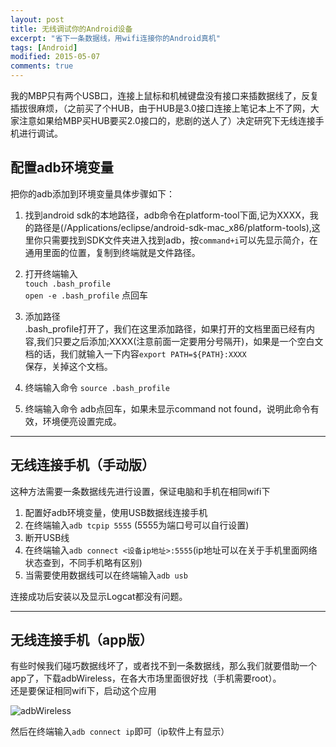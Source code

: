 ```yaml
---
layout: post
title: 无线调试你的Android设备
excerpt: "省下一条数据线，用wifi连接你的Android真机"
tags: [Android]
modified: 2015-05-07
comments: true
---
```


我的MBP只有两个USB口，连接上鼠标和机械键盘没有接口来插数据线了，反复插拔很麻烦，（之前买了个HUB，由于HUB是3.0接口连接上笔记本上不了网，大家注意如果给MBP买HUB要买2.0接口的，悲剧的送人了）决定研究下无线连接手机进行调试。

## 配置adb环境变量 

把你的adb添加到环境变量具体步骤如下：   

1. 找到android sdk的本地路径，adb命令在platform-tool下面,记为XXXX，我的路径是(/Applications/eclipse/android-sdk-mac_x86/platform-tools),这里你只需要找到SDK文件夹进入找到adb，按`command+i`可以先显示简介，在通用里面的位置，复制到终端就是文件路径。  

2. 打开终端输入  
`touch .bash_profile`   
`open -e .bash_profile`  点回车   

3. 添加路径   
.bash_profile打开了，我们在这里添加路径，如果打开的文档里面已经有内容,我们只要之后添加;XXXX(注意前面一定要用分号隔开)，如果是一个空白文档的话，我们就输入一下内容`export PATH=${PATH}:XXXX`  
保存，关掉这个文档。

4. 终端输入命令  `source .bash_profile `

5. 终端输入命令 adb点回车，如果未显示command not found，说明此命令有效，环境便亮设置完成。

---

## 无线连接手机（手动版）
这种方法需要一条数据线先进行设置，保证电脑和手机在相同wifi下

1. 配置好adb环境变量，使用USB数据线连接手机  
2. 在终端输入`adb tcpip 5555` (5555为端口号可以自行设置)
3. 断开USB线
4. 在终端输入`adb connect <设备ip地址>:5555`(ip地址可以在关于手机里面网络状态查到，不同手机略有区别)
5. 当需要使用数据线可以在终端输入`adb usb`

连接成功后安装以及显示Logcat都没有问题。

---

## 无线连接手机（app版） 

有些时候我们碰巧数据线坏了，或者找不到一条数据线，那么我们就要借助一个app了，下载adbWireless，在各大市场里面很好找（手机需要root）。  
还是要保证相同wifi下，启动这个应用

![adbWireless]({{site.url}}/images/S50508-015351.jpg)    


然后在终端输入`adb connect ip`即可（ip软件上有显示）





